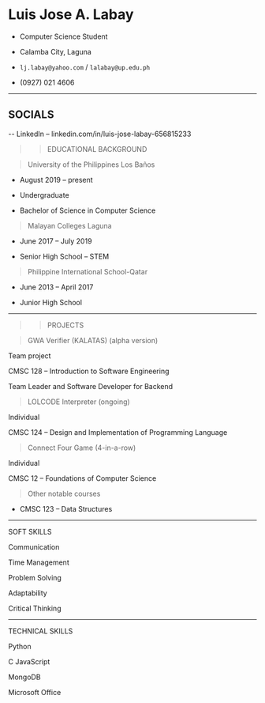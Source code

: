 # Luis Jose A. Labay

- Computer Science Student

- Calamba City, Laguna

- `lj.labay@yahoo.com` / `lalabay@up.edu.ph`

- (0927) 021 4606

---

## SOCIALS
-- LinkedIn – linkedin.com/in/luis-jose-labay-656815233

>> EDUCATIONAL BACKGROUND

> University of the Philippines Los Baños

 - August 2019 – present

- Undergraduate

- Bachelor of Science in Computer Science

> Malayan Colleges Laguna

- June 2017 – July 2019

- Senior High School – STEM

> Philippine International School-Qatar

- June 2013 – April 2017

- Junior High School

---

>> PROJECTS

> GWA Verifier (KALATAS) (alpha version)

Team project

CMSC 128 – Introduction to Software Engineering

Team Leader and Software Developer for Backend

> LOLCODE Interpreter (ongoing)

Individual

CMSC 124 – Design and Implementation of Programming Language

> Connect Four Game (4-in-a-row)

Individual

CMSC 12 – Foundations of Computer Science

> Other notable courses

- CMSC 123 – Data Structures



---

SOFT SKILLS

Communication

Time Management

Problem Solving

Adaptability

Critical Thinking

---

TECHNICAL SKILLS

Python

C
JavaScript

MongoDB

Microsoft Office

